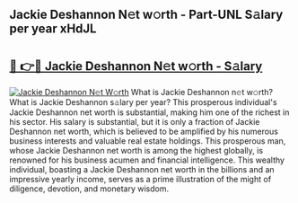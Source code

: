 ## Jackie Deshannon N𝚎t w𝚘rth - Part-UNL S𝚊lary per year xHdJL

# <h2><a href="http://gc1jyg.nevu.top/?p=Jackie+Deshannon">🔗 👉🔴 Jackie Deshannon N𝚎t w𝚘rth - S𝚊lary</a></h2>

[![Jackie Deshannon N𝚎t W𝚘rth](https://i.imgur.com/Oavwk0R.jpeg)](http://gc1jyg.nevu.top/?p=Jackie+Deshannon)
What is Jackie Deshannon n𝚎t w𝚘rth? What is Jackie Deshannon s𝚊lary per year?
This prosperous individual's Jackie Deshannon net worth is substantial, making him one of the richest in his sector. His salary is substantial, but it is only a fraction of Jackie Deshannon net worth, which is believed to be amplified by his numerous business interests and valuable real estate holdings. This prosperous man, whose Jackie Deshannon net worth is among the highest globally, is renowned for his business acumen and financial intelligence. This wealthy individual, boasting a Jackie Deshannon net worth in the billions and an impressive yearly income, serves as a prime illustration of the might of diligence, devotion, and monetary wisdom.
